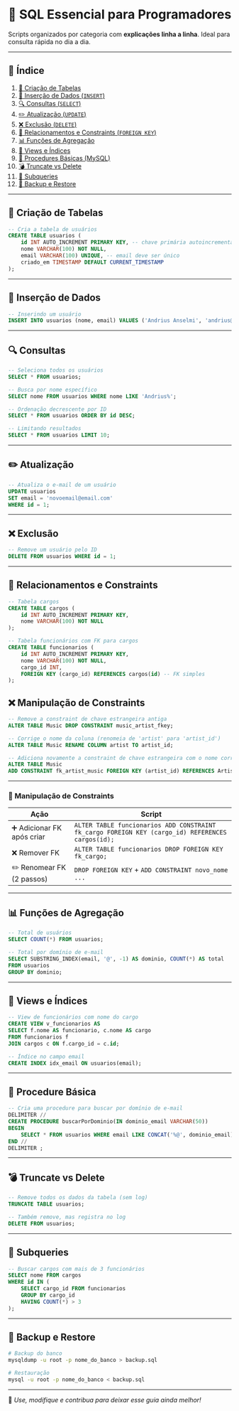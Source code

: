 # 🧠 SQL Essencial para Programadores

Scripts organizados por categoria com **explicações linha a linha**. Ideal para consulta rápida no dia a dia.

---

## 📌 Índice

1. [📂 Criação de Tabelas](#criação-de-tabelas)
2. [📝 Inserção de Dados (](#inserção-de-dados)[`INSERT`](#inserção-de-dados)[)](#inserção-de-dados)
3. [🔍 Consultas (](#consultas)[`SELECT`](#consultas)[)](#consultas)
4. [✏️ Atualização (](#atualização)[`UPDATE`](#atualização)[)](#atualização)
5. [❌ Exclusão (](#exclusão)[`DELETE`](#exclusão)[)](#exclusão)
6. [🔗 Relacionamentos e Constraints (](#relacionamentos-e-constraints)[`FOREIGN KEY`](#relacionamentos-e-constraints)[)](#relacionamentos-e-constraints)
7. [📊 Funções de Agregação](#funções-de-agregação)
8. [📌 Views e Índices](#views-e-índices)
9. [🧩 Procedures Básicas (MySQL)](#procedures-básicas)
10. [💣 Truncate vs Delete](#truncate-vs-delete)
11. [🔁 Subqueries](#subqueries)
12. [💾 Backup e Restore](#backup-e-restore)

---

## 📂 Criação de Tabelas

```sql
-- Cria a tabela de usuários
CREATE TABLE usuarios (
    id INT AUTO_INCREMENT PRIMARY KEY, -- chave primária autoincremental
    nome VARCHAR(100) NOT NULL,
    email VARCHAR(100) UNIQUE, -- email deve ser único
    criado_em TIMESTAMP DEFAULT CURRENT_TIMESTAMP
);
```

---

## 📝 Inserção de Dados

```sql
-- Inserindo um usuário
INSERT INTO usuarios (nome, email) VALUES ('Andrius Anselmi', 'andrius@email.com');
```

---

## 🔍 Consultas

```sql
-- Seleciona todos os usuários
SELECT * FROM usuarios;

-- Busca por nome específico
SELECT nome FROM usuarios WHERE nome LIKE 'Andrius%';

-- Ordenação decrescente por ID
SELECT * FROM usuarios ORDER BY id DESC;

-- Limitando resultados
SELECT * FROM usuarios LIMIT 10;
```

---

## ✏️ Atualização

```sql
-- Atualiza o e-mail de um usuário
UPDATE usuarios
SET email = 'novoemail@email.com'
WHERE id = 1;
```

---

## ❌ Exclusão

```sql
-- Remove um usuário pelo ID
DELETE FROM usuarios WHERE id = 1;
```

---

## 🔗 Relacionamentos e Constraints

```sql
-- Tabela cargos
CREATE TABLE cargos (
    id INT AUTO_INCREMENT PRIMARY KEY,
    nome VARCHAR(100) NOT NULL
);

-- Tabela funcionários com FK para cargos
CREATE TABLE funcionarios (
    id INT AUTO_INCREMENT PRIMARY KEY,
    nome VARCHAR(100) NOT NULL,
    cargo_id INT,
    FOREIGN KEY (cargo_id) REFERENCES cargos(id) -- FK simples
);
```

## ❌ Manipulação de Constraints

```sql
-- Remove a constraint de chave estrangeira antiga
ALTER TABLE Music DROP CONSTRAINT music_artist_fkey;

-- Corrige o nome da coluna (renomeia de 'artist' para 'artist_id')
ALTER TABLE Music RENAME COLUMN artist TO artist_id;

-- Adiciona novamente a constraint de chave estrangeira com o nome correto da coluna
ALTER TABLE Music
ADD CONSTRAINT fk_artist_music FOREIGN KEY (artist_id) REFERENCES Artist(id);
```

---

### 🎯 Manipulação de Constraints

| Ação                      | Script                                                                                           |
| ------------------------- | ------------------------------------------------------------------------------------------------ |
| ➕ Adicionar FK após criar | `ALTER TABLE funcionarios ADD CONSTRAINT fk_cargo FOREIGN KEY (cargo_id) REFERENCES cargos(id);` |
| ❌ Remover FK              | `ALTER TABLE funcionarios DROP FOREIGN KEY fk_cargo;`                                            |
| ✏️ Renomear FK (2 passos) | `DROP FOREIGN KEY` + `ADD CONSTRAINT novo_nome ...`                                              |

---

## 📊 Funções de Agregação

```sql
-- Total de usuários
SELECT COUNT(*) FROM usuarios;

-- Total por domínio de e-mail
SELECT SUBSTRING_INDEX(email, '@', -1) AS dominio, COUNT(*) AS total
FROM usuarios
GROUP BY dominio;
```

---

## 📌 Views e Índices

```sql
-- View de funcionários com nome do cargo
CREATE VIEW v_funcionarios AS
SELECT f.nome AS funcionario, c.nome AS cargo
FROM funcionarios f
JOIN cargos c ON f.cargo_id = c.id;

-- Índice no campo email
CREATE INDEX idx_email ON usuarios(email);
```

---

## 🧩 Procedure Básica

```sql
-- Cria uma procedure para buscar por domínio de e-mail
DELIMITER //
CREATE PROCEDURE buscarPorDominio(IN dominio_email VARCHAR(50))
BEGIN
    SELECT * FROM usuarios WHERE email LIKE CONCAT('%@', dominio_email);
END //
DELIMITER ;
```

---

## 💣 Truncate vs Delete

```sql
-- Remove todos os dados da tabela (sem log)
TRUNCATE TABLE usuarios;

-- Também remove, mas registra no log
DELETE FROM usuarios;
```

---

## 🔁 Subqueries

```sql
-- Buscar cargos com mais de 3 funcionários
SELECT nome FROM cargos
WHERE id IN (
    SELECT cargo_id FROM funcionarios
    GROUP BY cargo_id
    HAVING COUNT(*) > 3
);
```

---

## 💾 Backup e Restore

```bash
# Backup do banco
mysqldump -u root -p nome_do_banco > backup.sql

# Restauração
mysql -u root -p nome_do_banco < backup.sql
```

---

📌 *Use, modifique e contribua para deixar esse guia ainda melhor!*

